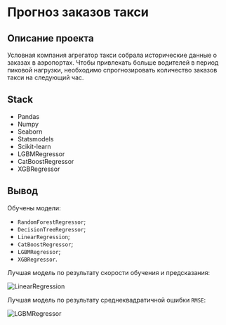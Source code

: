 # Прогноз заказов такси

## Описание проекта
Условная компания агрегатор такси собрала исторические данные о заказах в аэропортах. Чтобы привлекать больше водителей в период пиковой нагрузки, необходимо спрогнозировать количество заказов такси на следующий час.


## Stack
- Pandas
- Numpy
- Seaborn
- Statsmodels
- Scikit-learn 
- LGBMRegressor
- CatBoostRegressor
- XGBRegressor


## Вывод

Обучены модели:
- `RandomForestRegressor`;
- `DecisionTreeRegressor`;
- `LinearRegression`;
- `CatBoostRegressor`;
- `LGBMRegressor`;
- `XGBRegressor`.

Лучшая модель по результату скорости обучения и предсказания:

![LinearRegression](https://user-images.githubusercontent.com/94479037/172681299-1b3ad76e-3dc0-421d-8a98-65216ef807e5.png)

Лучшая модель по результату среднеквадратичной ошибки `RMSE`:

![LGBMRegressor](https://user-images.githubusercontent.com/94479037/172681410-b0ef7f0a-afa2-4186-b84b-603ac9b78bd8.png)

